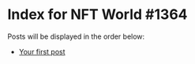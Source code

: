# Index for NFT World #1364
Posts will be displayed in the order below:

- [Your first post](./001-first.md)

